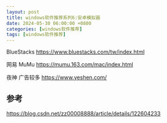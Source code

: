 ```yaml
---
layout: post
title: windows软件推荐系列6:安卓模拟器
date: 2024-05-30 06:00:00 +0800
categories: [windows软件推荐]
tags: [windows软件推荐]
---
```

BlueStacks <https://www.bluestacks.com/tw/index.html>

网易 MuMu <https://mumu.163.com/mac/index.html> 

夜神 广告较多 <https://www.yeshen.com/>

## 参考
<https://blog.csdn.net/zz00008888/article/details/122604233>